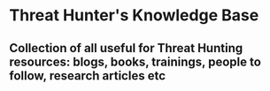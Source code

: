 # Threat Hunter's Knowledge Base

## Collection of all useful for Threat Hunting resources: blogs, books, trainings, people to follow, research articles etc
